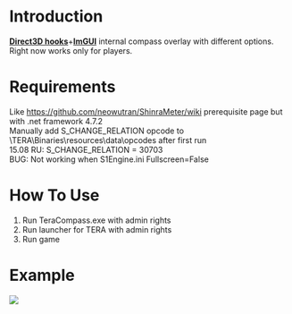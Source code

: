 # Introduction 
**[Direct3D hooks](https://github.com/spazzarama/Direct3DHook)**+**[ImGUI](https://github.com/ocornut/imgui/)** internal compass overlay with different options.
Right now works only for players.

# Requirements
Like https://github.com/neowutran/ShinraMeter/wiki prerequisite page but with .net framework 4.7.2<br>
Manually add S_CHANGE_RELATION opcode to \TERA\Binaries\resources\data\opcodes after first run<br>
15.08 RU: S_CHANGE_RELATION = 30703<br>
BUG: Not working when S1Engine.ini Fullscreen=False<br>
# How To Use
1.	Run TeraCompass.exe with admin rights
2.	Run launcher for TERA with admin rights
3.	Run game
# Example
![](https://pp.userapi.com/c846217/v846217068/c417d/mznqr8zCmKk.jpg)
 

